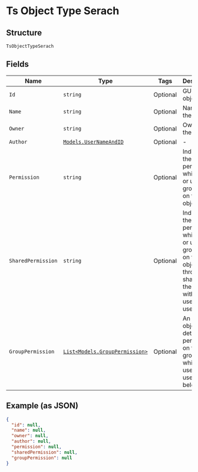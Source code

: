 
# Ts Object Type Serach

## Structure

`TsObjectTypeSerach`

## Fields

| Name | Type | Tags | Description |
|  --- | --- | --- | --- |
| `Id` | `string` | Optional | GUID of the object |
| `Name` | `string` | Optional | Name of the object |
| `Owner` | `string` | Optional | Owner of the object |
| `Author` | [`Models.UserNameAndID`](../../doc/models/user-name-and-id.md) | Optional | - |
| `Permission` | `string` | Optional | Indicates the permission which user or user group has on the object |
| `SharedPermission` | `string` | Optional | Indicates the permission which user or user group has on the object through sharing of the object with the user or user group |
| `GroupPermission` | [`List<Models.GroupPermission>`](../../doc/models/group-permission.md) | Optional | An array of object with details of permission on the user groups to which the user or user group belongs |

## Example (as JSON)

```json
{
  "id": null,
  "name": null,
  "owner": null,
  "author": null,
  "permission": null,
  "sharedPermission": null,
  "groupPermission": null
}
```

